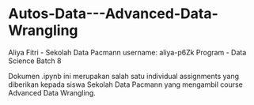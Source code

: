 # Autos-Data---Advanced-Data-Wrangling
Aliya Fitri - Sekolah Data Pacmann
username: aliya-p6Zk
Program - Data Science
Batch 8

Dokumen .ipynb ini merupakan salah satu individual assignments yang diberikan kepada siswa Sekolah Data Pacmann
yang mengambil course Advanced Data Wrangling.
